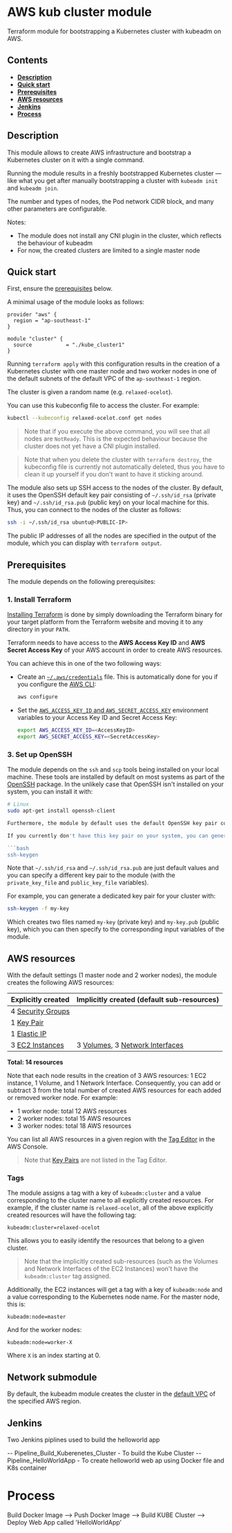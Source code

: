 # AWS kub cluster module

Terraform module for bootstrapping a Kubernetes cluster with kubeadm on AWS.

## Contents

- [**Description**](#description)
- [**Quick start**](#quick-start)
- [**Prerequisites**](#prerequisites)
- [**AWS resources**](#aws-resources)
- [**Jenkins**](#jenkins)
- [**Process**](#process)

## Description

This module allows to create AWS infrastructure and bootstrap a Kubernetes cluster on it with a single command.

Running the module results in a freshly bootstrapped Kubernetes cluster — like what you get after manually bootstrapping a cluster with `kubeadm init` and `kubeadm join`.

The number and types of nodes, the Pod network CIDR block, and many other parameters are configurable.

Notes:

- The module does not install any CNI plugin in the cluster, which reflects the behaviour of kubeadm
- For now, the created clusters are limited to a single master node

## Quick start

First, ensure the [prerequisites](#prerequisites) below.

A minimal usage of the module looks as follows:

```hcl
provider "aws" {
  region = "ap-southeast-1"
}

module "cluster" {
  source           = "./kube_cluster1"
}
```

Running `terraform apply` with this configuration results in the creation of a Kubernetes cluster with one master node and two worker nodes in one of the default subnets of the default VPC of the `ap-southeast-1` region.

The cluster is given a random name (e.g. `relaxed-ocelot`).

You can use this kubeconfig file to access the cluster. For example:

```bash
kubectl --kubeconfig relaxed-ocelot.conf get nodes
```

> Note that if you execute the above command, you will see that all nodes are `NotReady`. This is the expected behaviour because the cluster does not yet have a CNI plugin installed.

> Note that when you delete the cluster with `terraform destroy`, the kubeconfig file is currently not automatically deleted, thus you have to clean it up yourself if you don't want to have it sticking around.

The module also sets up SSH access to the nodes of the cluster. By default, it uses the OpenSSH default key pair consisting of `~/.ssh/id_rsa` (private key) and `~/.ssh/id_rsa.pub` (public key) on your local machine for this. Thus, you can connect to the nodes of the cluster as follows:

```bash
ssh -i ~/.ssh/id_rsa ubuntu@<PUBLIC-IP>
```

The public IP addresses of all the nodes are specified in the output of the module, which you can display with `terraform output`.

## Prerequisites

The module depends on the following prerequisites:

### 1. Install Terraform

[Installing Terraform](https://www.terraform.io/downloads.html) is done by simply downloading the Terraform binary for your target platform from the Terraform website and moving it to any directory in your `PATH`.


Terraform needs to have access to the **AWS Access Key ID** and **AWS Secret Access Key** of your AWS account in order to create AWS resources.

You can achieve this in one of the two following ways:

-  Create an [`~/.aws/credentials`](https://docs.aws.amazon.com/cli/latest/userguide/cli-configure-files.html#cli-configure-files-where) file. This is automatically done for you if you configure the [AWS CLI](https://aws.amazon.com/cli/):

    ```bash
    aws configure
    ```

- Set the [`AWS_ACCESS_KEY_ID` and `AWS_SECRET_ACCESS_KEY`](https://docs.aws.amazon.com/cli/latest/userguide/cli-configure-envvars.html) environment variables to your Access Key ID and Secret Access Key:

    ```bash
    export AWS_ACCESS_KEY_ID=<AccessKeyID>
    export AWS_SECRET_ACCESS_KEY=<SecretAccessKey>
    ```

### 3. Set up OpenSSH

The module depends on the `ssh` and `scp` tools being installed on your local machine. These tools are installed by default on most systems as part of the [OpenSSH](https://www.openssh.com/) package. In the unlikely case that OpenSSH isn't installed on your system, you can install it with:

```bash
# Linux
sudo apt-get install openssh-client

Furthermore, the module by default uses the default OpenSSH key pair consisting of `~/.ssh/id_rsa` (private key) and `~/.ssh/id_rsa.pub` (public key) for setting up SSH access to the nodes of the cluster.

If you currently don't have this key pair on your system, you can generate it by running:

```bash
ssh-keygen
```

Note that `~/.ssh/id_rsa` and `~/.ssh/id_rsa.pub` are just default values and you can specify a different key pair to the module (with the `private_key_file` and `public_key_file` variables).

For example, you can generate a dedicated key pair for your cluster with:

```bash
ssh-keygen -f my-key
```

Which creates two files named `my-key` (private key) and `my-key.pub` (public key), which you can then specify to the corresponding input variables of the module.

## AWS resources

With the default settings (1 master node and 2 worker nodes), the module creates the following AWS resources:

| Explicitly created        | Implicitly created (default sub-resources)                          |
|---------------------------|---------------------------------------------------------------------|
| 4 [Security Groups][sg]   |                                                                     |
| 1 [Key Pair][key]         |                                                                     |
| 1 [Elastic IP][eip]       |                                                                     |
| 3 [EC2 Instances][i]      | 3 [Volumes][vol], 3 [Network Interfaces][eni]                       |

**Total: 14 resources**

[sg]: https://docs.aws.amazon.com/vpc/latest/userguide/VPC_SecurityGroups.html
[eip]: https://docs.aws.amazon.com/AWSEC2/latest/UserGuide/elastic-ip-addresses-eip.html
[i]: https://docs.aws.amazon.com/AWSEC2/latest/UserGuide/concepts.html
[vol]: https://docs.aws.amazon.com/AWSEC2/latest/UserGuide/AmazonEBS.html
[eni]: https://docs.aws.amazon.com/AWSEC2/latest/UserGuide/using-eni.html
[key]: https://docs.aws.amazon.com/AWSEC2/latest/UserGuide/ec2-key-pairs.html

Note that each node results in the creation of 3 AWS resources: 1 EC2 instance, 1 Volume, and 1 Network Interface. Consequently, you can add or subtract 3 from the total number of created AWS resources for each added or removed worker node. For example:

- 1 worker node: total 12 AWS resources
- 2 worker nodes: total 15 AWS resources
- 3 worker nodes: total 18 AWS resources

You can list all AWS resources in a given region with the [Tag Editor](https://console.aws.amazon.com/resource-groups/tag-editor) in the AWS Console.

> Note that [Key Pairs][key] are not listed in the Tag Editor.

### Tags

The module assigns a tag with a key of `kubeadm:cluster` and a value corresponding to the cluster name to all explicitly created resources. For example, if the cluster name is `relaxed-ocelot`, all of the above explicitly created resources will have the following tag:

```
kubeadm:cluster=relaxed-ocelot
```

This allows you to easily identify the resources that belong to a given cluster.

> Note that the implicitly created sub-resources (such as the Volumes and Network Interfaces of the EC2 Instances) won't have the `kubeadm:cluster` tag assigned.

Additionally, the EC2 instances will get a tag with a key of `kubeadm:node` and a value corresponding to the Kubernetes node name. For the master node, this is:

```
kubeadm:node=master
```

And for the worker nodes:

```
kubeadm:node=worker-X
```

Where `X` is an index starting at 0.

## Network submodule

By default, the kubeadm module creates the cluster in the [default VPC](https://docs.aws.amazon.com/vpc/latest/userguide/default-vpc.html) of the specified AWS region.

## Jenkins

Two Jenkins piplines used to build the helloworld app


-- Pipeline_Build_Kuberenetes_Cluster - To build the Kube Cluster
-- Pipeline_HelloWorldApp             - To create helloworld web ap using Docker file and K8s container

# Process

Build Docker Image --> Push Docker Image --> Build KUBE Cluster --> Deploy Web App called 'HelloWorldApp'
